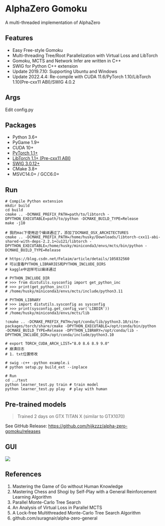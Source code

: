 # AlphaZero Gomoku
A multi-threaded implementation of AlphaZero

## Features
* Easy Free-style Gomoku
* Multi-threading Tree/Root Parallelization with Virtual Loss and LibTorch
* Gomoku, MCTS and Network Infer are written in C++
* SWIG for Python C++ extension
* Update 2019.7.10: Supporting Ubuntu and Windows
* Update 2022.4.4: Re-compile with CUDA 11.6/PyTorch 1.10/LibTorch 1.10(Pre-cxx11 ABI)/SWIG 4.0.2

## Args
Edit config.py

## Packages
* Python 3.6+
* PyGame 1.9+
* CUDA 10+
* [PyTorch 1.1+](https://pytorch.org/get-started/locally/)
* [LibTorch 1.1+ (Pre-cxx11 ABI)](https://pytorch.org/get-started/locally/)
* [SWIG 3.0.12+](https://sourceforge.net/projects/swig/files/)
* CMake 3.8+
* MSVC14.0+ / GCC6.0+

## Run
```
# Compile Python extension
mkdir build
cd build
cmake .. -DCMAKE_PREFIX_PATH=path/to/libtorch -DPYTHON_EXECUTABLE=path/to/python -DCMAKE_BUILD_TYPE=Release
make -j10

# 我的mac下使用这个编译通过了，添加了DCMAKE_OSX_ARCHITECTURES
cmake .. -DCMAKE_PREFIX_PATH=/home/husky/Downloads/libtorch-cxx11-abi-shared-with-deps-2.2.1+cu121/libtorch -DPYTHON_EXECUTABLE=/home/husky/miniconda3/envs/mcts/bin/python -DCMAKE_BUILD_TYPE=Release

# https://blog.csdn.net/Felaim/article/details/105832560
# 可以查看PYTHON_LIBRARIES和PYTHON_INCLUDE_DIRS
# kaggle中这样可以编译通过

# PYTHON_INCLUDE_DIR
# >>> from distutils.sysconfig import get_python_inc
# >>> print(get_python_inc())
# /home/husky/miniconda3/envs/mcts/include/python3.11

# PYTHON_LIBRARY
# >>> import distutils.sysconfig as sysconfig
# >>> print(sysconfig.get_config_var('LIBDIR'))
# /home/husky/miniconda3/envs/mcts/lib

!cmake .. -DCMAKE_PREFIX_PATH=/opt/conda/lib/python3.10/site-packages/torch/share/cmake -DPYTHON_EXECUTABLE=/opt/conda/bin/python  -DCMAKE_BUILD_TYPE=Release -DPYTHON_LIBRARY=/opt/conda/lib -DPYTHON_INCLUDE_DIR=/opt/conda/include/python3.10

# export TORCH_CUDA_ARCH_LIST="8.0 8.6 8.9 9.0"
# 崩潰日志
# 1. txt位置修改

# swig -c++ -python example.i
# python setup.py build_ext --inplace

# Run
cd ../test
python learner_test.py train # train model
python learner_test.py play  # play with human
```

## Pre-trained models
> Trained 2 days on GTX TITAN X (similar to GTX1070)

See GitHub Release: https://github.com/hijkzzz/alpha-zero-gomoku/releases


## GUI
![](https://github.com/hijkzzz/alpha-zero-gomoku/blob/master/assets/gomoku_gui.png)

## References
1. Mastering the Game of Go without Human Knowledge
2. Mastering Chess and Shogi by Self-Play with a General Reinforcement Learning Algorithm
3. Parallel Monte-Carlo Tree Search
4. An Analysis of Virtual Loss in Parallel MCTS
5. A Lock-free Multithreaded Monte-Carlo Tree Search Algorithm
6. github.com/suragnair/alpha-zero-general
